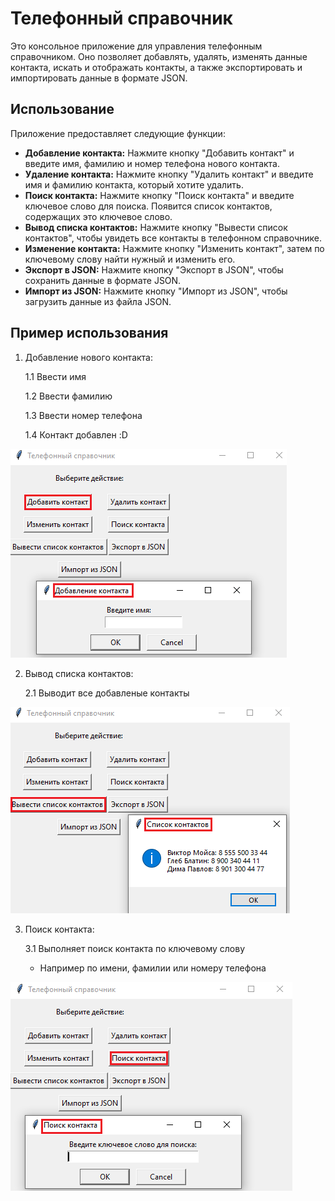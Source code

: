# Телефонный справочник

Это консольное приложение для управления телефонным справочником. Оно позволяет добавлять, удалять, изменять данные контакта, искать и отображать контакты, а также экспортировать и импортировать данные в формате JSON.

## Использование

Приложение предоставляет следующие функции:

- **Добавление контакта:** Нажмите кнопку "Добавить контакт" и введите имя, фамилию и номер телефона нового контакта.
- **Удаление контакта:** Нажмите кнопку "Удалить контакт" и введите имя и фамилию контакта, который хотите удалить.
- **Поиск контакта:** Нажмите кнопку "Поиск контакта" и введите ключевое слово для поиска. Появится список контактов, содержащих это ключевое слово.
- **Вывод списка контактов:** Нажмите кнопку "Вывести список контактов", чтобы увидеть все контакты в телефонном справочнике.
- **Изменение контакта:** Нажмите кнопку "Изменить контакт", затем по ключевому слову найти нужный и изменить его.
- **Экспорт в JSON:** Нажмите кнопку "Экспорт в JSON", чтобы сохранить данные в формате JSON.
- **Импорт из JSON:** Нажмите кнопку "Импорт из JSON", чтобы загрузить данные из файла JSON.

## Пример использования

1. Добавление нового контакта:
    
    1.1  Ввести имя
    
    1.2 Ввести фамилию

    1.3 Ввести номер телефона

    1.4 Контакт добавлен :D 

![Добавление контакта](screen/AddContact.png)

2. Вывод списка контактов:
    
    2.1 Выводит все добавленые контакты

![Список контактов](screen/Contacts.png)

3. Поиск контакта:

    3.1 Выполняет поиск контакта по ключевому слову
    * Например по имени, фамилии или номеру телефона

![Поиск контакта](screen/SearchForContact.png)





